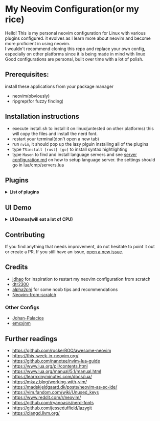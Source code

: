 # My Neovim Configuration(or my rice)

Hello! This is my personal neovim configuration for Linux with various plugins configured. it evolves as I learn more about neovim and become more proficient in using neovim. <br />
I wouldn't recommend cloning this repo and replace your own config, especially on other platforms since it is being made in mind with linux <br />
Good configurations are personal, built over time with a lot of polish.

## Prerequisites:
install these applications from your package manager
* neovim(obviously)
* ripgrep(for fuzzy finding)

## Installation instructions
* execute install.sh to install it on linux(untested on other platforms)
this will copy the files and install the nerd font.
* restart your terminal(don't open a new tab)
* run `nvim`, it should pop up the lazy plguin installing all of the plugins
* type `TSinstall [rust] [go]` to install syntax hightlighting
* type `Mason` to find and install language servers and see [server configuration.md](https://github.com/neovim/nvim-lspconfig/blob/master/doc/server_configurations.md) on how to setup language server. the settings should go in lua/cmp/servers.lua

## Plugins
<details><summary><b>List of plugins</b></summary>

| Plugin            | Usage          |
|-------------------|--------------- |
| [Lazy](https://github.com/folke/lazy.nvim)      | Plugin Management         |
| [hrsh7th](https://github.com/hrsh7th) + [lspconfig](https://github.com/neovim/nvim-lspconfig)     | AutoCompletion         |
| [Mason](https://github.com/williamboman/mason.nvim)     | Portable Server Manager |
| [Trouble](https://github.com/folke/trouble.nvim)    | Code overview |
| [LSP Saga](https://github.com/glepnir/lspsaga.nvim)     | Code docs, outline |
| [bufferline](https://github.com/akinsho/bufferline.nvim) | buffer management |
| [Telescope](https://github.com/nvim-telescope/telescope.nvim) | for fuzzy finding files and projects|
| [Code Runner](https://github.com/CRAG666/code_runner.nvim)| for running one file code quickly |
| [Alpha](https://github.com/goolord/alpha-nvim)| for dashboard |
| [impatient](https://github.com/lewis6991/impatient.nvim) | for improving starting time |
| [Cmake-tools](https://github.com/Civitasv/cmake-tools.nvim) | for CMake integration |
| [Gitsigns](https://github.com/lewis6991/gitsigns.nvim) | for git integration|
| [nvim-notify](https://github.com/rcarriga/nvim-notify) | GUI notifications |
| [startuptime](https://github.com/dstein64/vim-startuptime) | checking startuptime|
| [Neo-tree](https://github.com/nvim-neo-tree/neo-tree.nvim) | File explorer | 

aand many more!(you can just look at init.lua to see all the plugins)
</details>


## UI Demo
<details><summary><b>UI Demos(will eat a lot of CPU)</b></summary>

For more UI demos, check [here](https://github.com/Rellotscrewdriver/nvim/issues/1).

### Start screen with alpha-nvim

<p align="center">
<img src="https://user-images.githubusercontent.com/50903223/229297763-642e636d-bc05-4762-9550-19adb562580d.png" width="800">
</p>

### Code autocompletion with nvim-cmp

<p align="center">
<img src="https://user-images.githubusercontent.com/50903223/229297755-bcd88e3c-c05b-46b0-a643-e6eedb36913e.png" width="800">
</p>

### Tags with LSP Saga 

<p align="center">
<img src="https://user-images.githubusercontent.com/50903223/229297762-ed1edcf0-66a5-4db4-b75c-dce1ea0d03f4.png" width="800">
</p>

## Code reference by LSP Saga

<p align="center">
<img src="https://user-images.githubusercontent.com/50903223/229297750-370d349e-6c5b-49b2-b8b0-300ea2a3442d.png" width="800">
</p>

</details>

## Contributing

If you find anything that needs improvement, do not hesitate to point it out or create a PR.
If you still have an issue, [open a new issue](https://github.com/rellotscrewdriver/nvim/issues).

## Credits

* [jdhao](https://github.com/jdhao/nvim-config) for inspiration to restart my neovim configuration from scratch
* [dtr2300](https://github.com/dtr2300/nvim) 
* [alpha2phi](https://github.com/alpha2phi/neovim-for-beginner) for some noob tips and recommendations
* [Neovim-from-scratch](https://github.com/LunarVim/Neovim-from-scratch)

### Other Configs

* [Johan-Palacios](https://github.com/Johan-Palacios/nvim)
* [emxxjnm](https://github.com/emxxjnm/nvim)

## Further readings
- https://github.com/rockerBOO/awesome-neovim
- https://this-week-in-neovim.org/
- https://github.com/nanotee/nvim-lua-guide
- https://www.lua.org/pil/contents.html
- https://www.lua.org/manual/5.1/manual.html
- https://learnxinyminutes.com/docs/lua/
- https://mkaz.blog/working-with-vim/
- https://madskjeldgaard.dk/posts/neovim-as-sc-ide/
- https://vim.fandom.com/wiki/Unused_keys
- https://www.reddit.com/r/neovim/
- https://github.com/ryanoasis/nerd-fonts
- https://github.com/jesseduffield/lazygit
- https://clangd.llvm.org/
